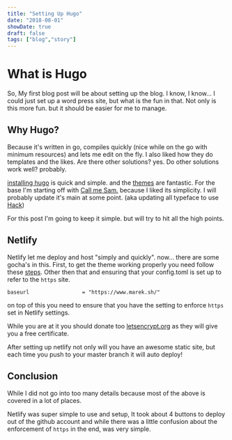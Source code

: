 ```yaml
---
title: "Setting Up Hugo"
date: "2018-08-01"
showDate: true
draft: false
tags: ["blog","story"]
---
```


# What is Hugo

 So, My first blog post will be about setting up the blog. I know, I know... I could just set up a word press site, but what is the fun in that. Not only is this more fun. but it should be easier for me to manage.

## Why Hugo?

 Because it's written in go, compiles quickly (nice while on the go with minimum resources) and lets me edit on the fly. I also liked how they do templates and the likes. Are there other solutions? yes. Do other solutions work well? probably. 

 [installing hugo](https://gohugo.io/getting-started/installing) is quick and simple. and the [themes](https://themes.gohugo.io/) are fantastic. For the base I'm starting off with [Call me Sam.](https://themes.gohugo.io/hugo-theme-sam/) because I liked its simplicity. I will probably update it's main at some point. (aka updating all typeface to use [Hack](https://sourcefoundry.org/hack/))

 For this post I'm going to keep it simple. but will try to hit all the high points.

## Netlify

 Netlify let me deploy and host "simply and quickly". now... there are some gocha's in this. First, to get the theme working properly you need follow these [steps](https://gohugo.io/hosting-and-deployment/hosting-on-netlify/#use-hugo-themes-with-netlify). Other then that and ensuring that your config.toml is set up to refer to the `https` site. 

 ```
 baseurl                 = "https://www.marek.sh/"
 ```

on top of this you need to ensure that you have the setting to enforce `https` set in Netlify settings.

While you are at it you should donate too [letsencrypt.org](https://letsencrypt.org/donate/) as they will give  you a free certificate.

After setting up netlify not only will you have an awesome static site, but each time you push to your master branch it will auto deploy!


## Conclusion

While I did not go into too many details because most of the above is covered in a lot of places.

Netlify was super simple to use and setup, It took about 4 buttons to deploy out of the github account and while there was a little confusion about the enforcement of `https` in the end, was very simple.
